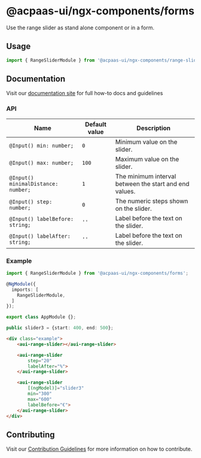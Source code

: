 # @acpaas-ui/ngx-components/forms

Use the range slider as stand alone component or in a form.

## Usage

```typescript
import { RangeSliderModule } from '@acpaas-ui/ngx-components/range-slider'`;
```

## Documentation

Visit our [documentation site](https://acpaas-ui.digipolis.be/) for full how-to docs and guidelines

### API

| Name         | Default value | Description |
| -----------  | ------ | -------------------------- |
| `@Input() min: number;` | `0` | Minimum value on the slider. |
| `@Input() max: number;` | `100` | Maximum value on the slider. |
| `@Input() minimalDistance: number;` | `1` | The minimum interval between the start and end values. |
| `@Input() step: number;` | `0` | The numeric steps shown on the slider. |
| `@Input() labelBefore: string;` | `''` | Label before the text on the slider. |
| `@Input() labelAfter: string;` | `''` | Label before the text on the slider. |

### Example

```typescript
import { RangeSliderModule } from '@acpaas-ui/ngx-components/forms';

@NgModule({
  imports: [
    RangeSliderModule,
  ]
});

export class AppModule {};
```

```typescript
public slider3 = {start: 400, end: 500};
```

```html
<div class="example">
  	<aui-range-slider></aui-range-slider>

	<aui-range-slider
		step="20"
		labelAfter="%">
	</aui-range-slider>

	<aui-range-slider
		[(ngModel)]="slider3"
		min="300"
		max="600"
		labelBefore="€">
	</aui-range-slider>
</div>
```

## Contributing

Visit our [Contribution Guidelines](../../../../../CONTRIBUTING.md) for more information on how to contribute.
